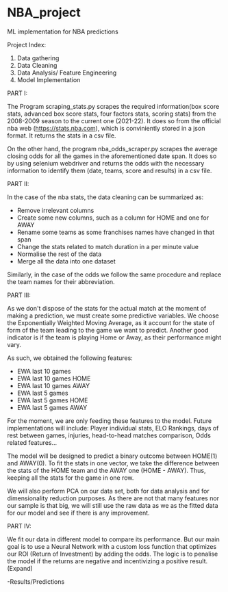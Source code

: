 # NBA_project
ML implementation for NBA predictions

Project Index:
1) Data gathering
2) Data Cleaning
3) Data Analysis/ Feature Engineering 
4) Model Implementation

PART I:

The Program scraping_stats.py scrapes the required information(box score stats, advanced box score stats, four factors stats, scoring stats) from the 2008-2009 season to the current one (2021-22). It does so from the official nba web (https://stats.nba.com), which is conviniently stored in a json format. It returns the stats in a csv file.

On the other hand, the program nba_odds_scraper.py scrapes the average closing odds for all the games in the aforementioned date span. It does so by using selenium webdriver and returns the odds with the necessary information to identify them (date, teams, score and results) in a csv file.


PART II:

In the case of the nba stats, the data cleaning can be summarized as:
- Remove irrelevant columns
- Create some new columns, such as a column for HOME and one for AWAY
- Rename some teams as some franchises names have changed in that span
- Change the stats related to match duration in a per minute value
- Normalise the rest of the data
- Merge all the data into one dataset

Similarly, in the case of the odds we follow the same procedure and replace the team names for their abbreviation.

PART III:

As we don't dispose of the stats for the actual match at the moment of making a prediction, we must create some predictive variables. We choose the Exponentially Weighted Moving Average, as it account for the state of form of the team leading to the game we want to predict. Another good indicator is if the team is playing Home or Away, as their performance might vary.

As such, we obtained the following features:
- EWA last 10 games
- EWA last 10 games HOME
- EWA last 10 games AWAY
- EWA last 5 games
- EWA last 5 games HOME
- EWA last 5 games AWAY

For the moment, we are only feeding these features to the model. 
Future implementations will include: Player individual stats, ELO Rankings, days of rest between games, injuries, head-to-head matches comparison, Odds related features... 

The model will be designed to predict a binary outcome between HOME(1) and AWAY(0). To fit the stats in one vector, we take the difference between the stats of the HOME team and the AWAY one (HOME - AWAY). Thus, keeping all the stats for the game in one row.

We will also perform PCA on our data set, both for data analysis and for dimensionality reduction purposes. As there are not that many features nor our sample is that big, we will still use the raw data as we as the fitted data for our model and see if there is any improvement.


PART IV:

We fit our data in different model to compare its performance. But our main goal is to use a Neural Network with a custom loss function that optimizes our ROI (Return of Investment) by adding the odds. The logic is to penalise the model if the returns are negative and incentivizing a positive result. (Expand)

-Results/Predictions
